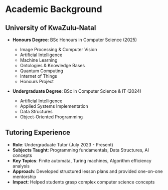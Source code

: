 # Academic Background

## University of KwaZulu-Natal
- **Honours Degree**: BSc Honours in Computer Science (2025)
  - Image Processing & Computer Vision
  - Artificial Intelligence
  - Machine Learning
  - Ontologies & Knowledge Bases
  - Quantum Computing
  - Internet of Things
  - Honours Project

- **Undergraduate Degree**: BSc in Computer Science & IT (2024)
  - Artificial Intelligence
  - Applied Systems Implementation
  - Data Structures
  - Object-Oriented Programming

## Tutoring Experience
- **Role**: Undergraduate Tutor (July 2023 - Present)
- **Subjects Taught**: Programming fundamentals, Data Structures, AI concepts
- **Key Topics**: Finite automata, Turing machines, Algorithm efficiency analysis
- **Approach**: Developed structured lesson plans and provided one-on-one mentorship
- **Impact**: Helped students grasp complex computer science concepts